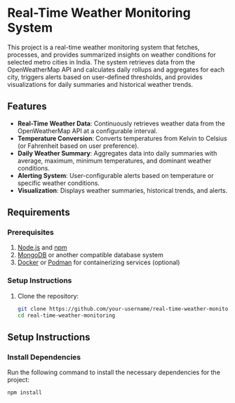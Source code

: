 # Real-Time Weather Monitoring System

This project is a real-time weather monitoring system that fetches, processes, and provides summarized insights on weather conditions for selected metro cities in India. The system retrieves data from the OpenWeatherMap API and calculates daily rollups and aggregates for each city, triggers alerts based on user-defined thresholds, and provides visualizations for daily summaries and historical weather trends.

## Features

- **Real-Time Weather Data**: Continuously retrieves weather data from the OpenWeatherMap API at a configurable interval.
- **Temperature Conversion**: Converts temperatures from Kelvin to Celsius (or Fahrenheit based on user preference).
- **Daily Weather Summary**: Aggregates data into daily summaries with average, maximum, minimum temperatures, and dominant weather conditions.
- **Alerting System**: User-configurable alerts based on temperature or specific weather conditions.
- **Visualization**: Displays weather summaries, historical trends, and alerts.

## Requirements

### Prerequisites

1. [Node.js](https://nodejs.org/) and [npm](https://www.npmjs.com/)
2. [MongoDB](https://www.mongodb.com/) or another compatible database system
3. [Docker](https://www.docker.com/) or [Podman](https://podman.io/) for containerizing services (optional)

### Setup Instructions

1. Clone the repository:
   ```bash
   git clone https://github.com/your-username/real-time-weather-monitoring.git
   cd real-time-weather-monitoring

## Setup Instructions

### Install Dependencies

Run the following command to install the necessary dependencies for the project:

```bash
npm install
